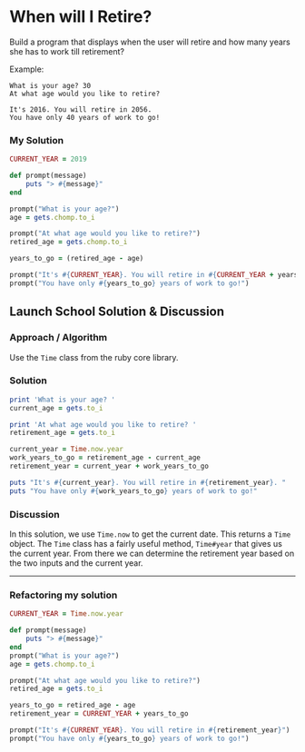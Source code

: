# When will I Retire?
Build a program that displays when the user will retire and how many years she has to work till retirement?

Example:

```
What is your age? 30
At what age would you like to retire?

It's 2016. You will retire in 2056.
You have only 40 years of work to go!
```

### My Solution

```rb 
CURRENT_YEAR = 2019

def prompt(message)
	puts "> #{message}"
end

prompt("What is your age?")
age = gets.chomp.to_i

prompt("At what age would you like to retire?")
retired_age = gets.chomp.to_i

years_to_go = (retired_age - age)

prompt("It's #{CURRENT_YEAR}. You will retire in #{CURRENT_YEAR + years_to_go}")
prompt("You have only #{years_to_go} years of work to go!")
```

## Launch School Solution & Discussion

### Approach / Algorithm

Use the `Time` class from the ruby core library.

### Solution

```rb
print 'What is your age? '
current_age = gets.to_i

print 'At what age would you like to retire? '
retirement_age = gets.to_i

current_year = Time.now.year
work_years_to_go = retirement_age - current_age
retirement_year = current_year + work_years_to_go

puts "It's #{current_year}. You will retire in #{retirement_year}. "
puts "You have only #{work_years_to_go} years of work to go!"
```

### Discussion

In this solution, we use `Time.now` to get the current date. This returns a `Time` object. The `Time` class has a fairly useful method, `Time#year` that gives us the current year. From there we can determine the retirement year based on the two inputs and the current year.

- - - -

### Refactoring my solution

```rb
CURRENT_YEAR = Time.now.year

def prompt(message)
	puts "> #{message}"
end
prompt("What is your age?")
age = gets.chomp.to_i

prompt("At what age would you like to retire?")
retired_age = gets.to_i

years_to_go = retired_age - age
retirement_year = CURRENT_YEAR + years_to_go

prompt("It's #{CURRENT_YEAR}. You will retire in #{retirement_year}")
prompt("You have only #{years_to_go} years of work to go!")
```